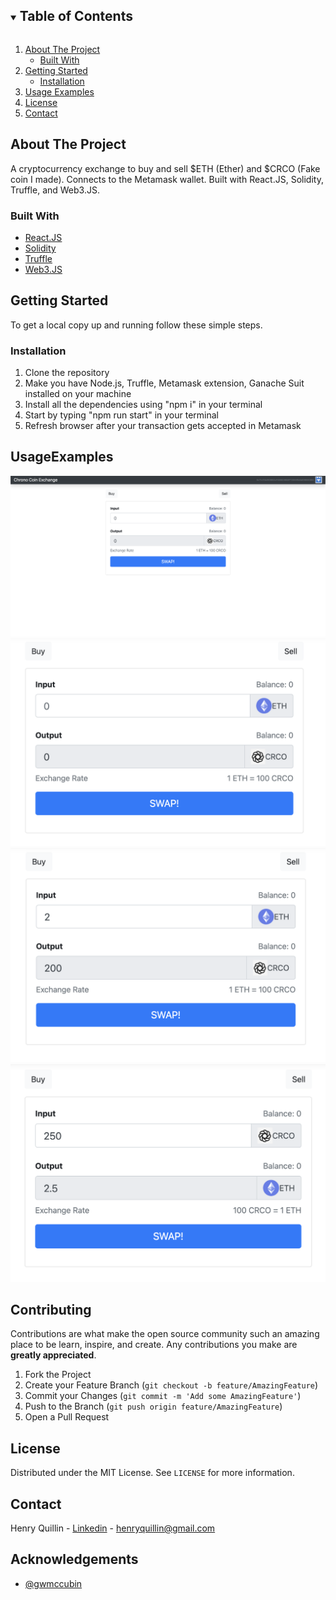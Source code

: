 <!-- TABLE OF CONTENTS -->
<details open="open">
  <summary><h2 style="display: inline-block">Table of Contents</h2></summary>
  <ol>
    <li>
      <a href="#about-the-project">About The Project</a>
      <ul>
        <li><a href="#built-with">Built With</a></li>
      </ul>
    </li>
    <li>
      <a href="#getting-started">Getting Started</a>
      <ul>
        <li><a href="#installation">Installation</a></li>
      </ul>
    </li>
    <li><a href="#UsageExamples">Usage Examples</a></li>
    <li><a href="#license">License</a></li>
    <li><a href="#contact">Contact</a></li>
  </ol>
</details>



<!-- ABOUT THE PROJECT -->
## About The Project

A cryptocurrency exchange to buy and sell $ETH (Ether) and $CRCO (Fake coin I made). Connects to the Metamask wallet. Built with React.JS, Solidity, Truffle, and Web3.JS. 

### Built With

* [React.JS]()
* [Solidity]()
* [Truffle]()
* [Web3.JS]()


<!-- GETTING STARTED -->
## Getting Started

To get a local copy up and running follow these simple steps.


### Installation


1. Clone the repository
2. Make you have Node.js, Truffle, Metamask extension, Ganache Suit installed on your machine
2. Install all the dependencies using "npm i" in your terminal
3. Start by typing "npm run start" in your terminal
4. Refresh browser after your transaction gets accepted in Metamask

<!-- USAGEEXAMPLES -->
## UsageExamples
![](usage-screenshots/full.png)
![](usage-screenshots/buy.png)
![](usage-screenshots/sell.png)
![](usage-screenshots/swap.png)


<!-- CONTRIBUTING -->
## Contributing

Contributions are what make the open source community such an amazing place to be learn, inspire, and create. Any contributions you make are **greatly appreciated**.

1. Fork the Project
2. Create your Feature Branch (`git checkout -b feature/AmazingFeature`)
3. Commit your Changes (`git commit -m 'Add some AmazingFeature'`)
4. Push to the Branch (`git push origin feature/AmazingFeature`)
5. Open a Pull Request



<!-- LICENSE -->
## License

Distributed under the MIT License. See `LICENSE` for more information.



<!-- CONTACT -->
## Contact

Henry Quillin - [Linkedin](https://www.linkedin.com/in/henry-quillin-014919204/) - henryquillin@gmail.com


<!-- ACKNOWLEDGEMENTS -->
## Acknowledgements

* [@gwmccubin](https://github.com/gwmccubbin) 





<!-- MARKDOWN LINKS & IMAGES -->
<!-- https://www.markdownguide.org/basic-syntax/#reference-style-links -->
[contributors-shield]: https://img.shields.io/github/contributors/github_username/repo.svg?style=for-the-badge
[contributors-url]: https://github.com/github_username/repo/graphs/contributors
[forks-shield]: https://img.shields.io/github/forks/github_username/repo.svg?style=for-the-badge
[forks-url]: https://github.com/github_username/repo/network/members
[stars-shield]: https://img.shields.io/github/stars/github_username/repo.svg?style=for-the-badge
[stars-url]: https://github.com/github_username/repo/stargazers
[issues-shield]: https://img.shields.io/github/issues/github_username/repo.svg?style=for-the-badge
[issues-url]: https://github.com/github_username/repo/issues
[license-shield]: https://img.shields.io/github/license/github_username/repo.svg?style=for-the-badge
[license-url]: https://github.com/github_username/repo/blob/master/LICENSE.txt
[linkedin-shield]: https://img.shields.io/badge/-LinkedIn-black.svg?style=for-the-badge&logo=linkedin&colorB=555
[linkedin-url]: https://linkedin.com/in/github_username
